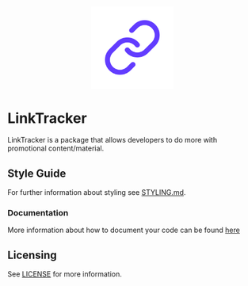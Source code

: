 <p align="center" width="100%">
    <img width="33%" src="https://github.com/re-sync-dev/LinkTracker/blob/main/assets/icon.png?raw=true" alt="LinkTracker"> 
</p>

# LinkTracker
LinkTracker is a package that allows developers to do more with promotional content/material.

## Style Guide
For further information about styling see [STYLING.md](STYLING.md).

### Documentation
More information about how to document your code can be found [here](DOCUMENTATION.md)

## Licensing
See [LICENSE](LICENSE) for more information.